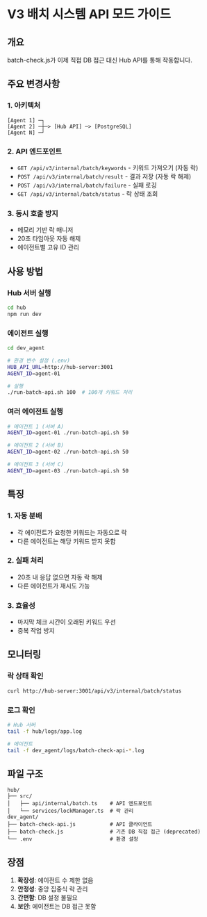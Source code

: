 # V3 배치 시스템 API 모드 가이드

## 개요
batch-check.js가 이제 직접 DB 접근 대신 Hub API를 통해 작동합니다.

## 주요 변경사항

### 1. 아키텍처
```
[Agent 1] ─┐
[Agent 2] ─┼─> [Hub API] ─> [PostgreSQL]
[Agent N] ─┘
```

### 2. API 엔드포인트
- `GET /api/v3/internal/batch/keywords` - 키워드 가져오기 (자동 락)
- `POST /api/v3/internal/batch/result` - 결과 저장 (자동 락 해제)
- `POST /api/v3/internal/batch/failure` - 실패 로깅
- `GET /api/v3/internal/batch/status` - 락 상태 조회

### 3. 동시 호출 방지
- 메모리 기반 락 매니저
- 20초 타임아웃 자동 해제
- 에이전트별 고유 ID 관리

## 사용 방법

### Hub 서버 실행
```bash
cd hub
npm run dev
```

### 에이전트 실행
```bash
cd dev_agent

# 환경 변수 설정 (.env)
HUB_API_URL=http://hub-server:3001
AGENT_ID=agent-01

# 실행
./run-batch-api.sh 100  # 100개 키워드 처리
```

### 여러 에이전트 실행
```bash
# 에이전트 1 (서버 A)
AGENT_ID=agent-01 ./run-batch-api.sh 50

# 에이전트 2 (서버 B)
AGENT_ID=agent-02 ./run-batch-api.sh 50

# 에이전트 3 (서버 C)
AGENT_ID=agent-03 ./run-batch-api.sh 50
```

## 특징

### 1. 자동 분배
- 각 에이전트가 요청한 키워드는 자동으로 락
- 다른 에이전트는 해당 키워드 받지 못함

### 2. 실패 처리
- 20초 내 응답 없으면 자동 락 해제
- 다른 에이전트가 재시도 가능

### 3. 효율성
- 마지막 체크 시간이 오래된 키워드 우선
- 중복 작업 방지

## 모니터링

### 락 상태 확인
```bash
curl http://hub-server:3001/api/v3/internal/batch/status
```

### 로그 확인
```bash
# Hub 서버
tail -f hub/logs/app.log

# 에이전트
tail -f dev_agent/logs/batch-check-api-*.log
```

## 파일 구조
```
hub/
├── src/
│   ├── api/internal/batch.ts    # API 엔드포인트
│   └── services/lockManager.ts  # 락 관리
dev_agent/
├── batch-check-api.js           # API 클라이언트
├── batch-check.js               # 기존 DB 직접 접근 (deprecated)
└── .env                         # 환경 설정
```

## 장점
1. **확장성**: 에이전트 수 제한 없음
2. **안정성**: 중앙 집중식 락 관리
3. **간편함**: DB 설정 불필요
4. **보안**: 에이전트는 DB 접근 못함